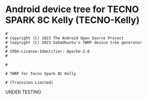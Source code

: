 # Android device tree for TECNO SPARK 8C Kelly (TECNO-Kelly)

```
#
# Copyright (C) 2023 The Android Open Source Project
# Copyright (C) 2023 SebaUbuntu's TWRP device tree generator
#
# SPDX-License-Identifier: Apache-2.0
#
```

```
#

# TWRP for Tecno Spark 8C Kelly

# [Transsion Limited]
```
UNDER TESTING